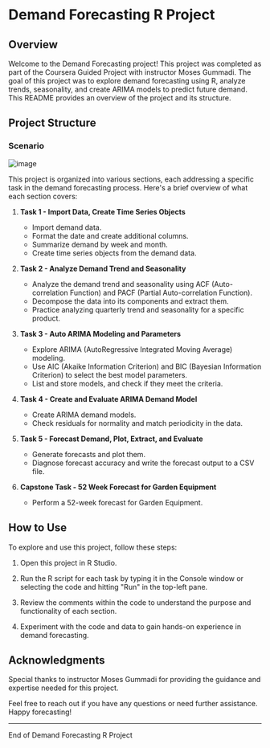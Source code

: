 # Demand Forecasting R Project

## Overview

Welcome to the Demand Forecasting project! This project was completed as part of the Coursera Guided Project with instructor Moses Gummadi. The goal of this project was to explore demand forecasting using R, analyze trends, seasonality, and create ARIMA models to predict future demand. This README provides an overview of the project and its structure.

## Project Structure

### Scenario

![image](https://github.com/arora-amit37/demand_planning_forecasting/assets/50020662/e37c2d2e-d625-4743-8dd1-0910bc1ff669)


This project is organized into various sections, each addressing a specific task in the demand forecasting process. Here's a brief overview of what each section covers:

1. **Task 1 - Import Data, Create Time Series Objects**
   - Import demand data.
   - Format the date and create additional columns.
   - Summarize demand by week and month.
   - Create time series objects from the demand data.

2. **Task 2 - Analyze Demand Trend and Seasonality**
   - Analyze the demand trend and seasonality using ACF (Auto-correlation Function) and PACF (Partial Auto-correlation Function).
   - Decompose the data into its components and extract them.
   - Practice analyzing quarterly trend and seasonality for a specific product.

3. **Task 3 - Auto ARIMA Modeling and Parameters**
   - Explore ARIMA (AutoRegressive Integrated Moving Average) modeling.
   - Use AIC (Akaike Information Criterion) and BIC (Bayesian Information Criterion) to select the best model parameters.
   - List and store models, and check if they meet the criteria.

4. **Task 4 - Create and Evaluate ARIMA Demand Model**
   - Create ARIMA demand models.
   - Check residuals for normality and match periodicity in the data.

5. **Task 5 - Forecast Demand, Plot, Extract, and Evaluate**
   - Generate forecasts and plot them.
   - Diagnose forecast accuracy and write the forecast output to a CSV file.

6. **Capstone Task - 52 Week Forecast for Garden Equipment**
   - Perform a 52-week forecast for Garden Equipment.

## How to Use

To explore and use this project, follow these steps:

1. Open this project in R Studio.

2. Run the R script for each task by typing it in the Console window or selecting the code and hitting "Run" in the top-left pane.

3. Review the comments within the code to understand the purpose and functionality of each section.

4. Experiment with the code and data to gain hands-on experience in demand forecasting.

## Acknowledgments

Special thanks to instructor Moses Gummadi for providing the guidance and expertise needed for this project.

Feel free to reach out if you have any questions or need further assistance. Happy forecasting!

---
End of Demand Forecasting R Project
